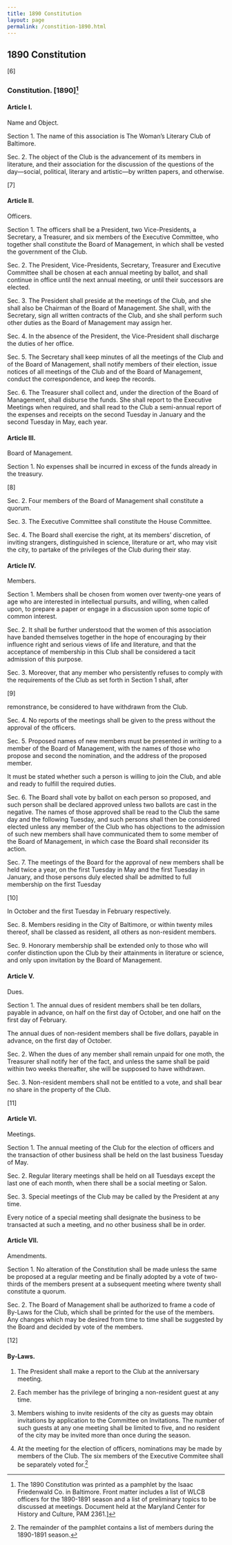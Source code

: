 ```yaml
---
title: 1890 Constitution
layout: page
permalink: /constition-1890.html
---
```


## 1890 Constitution

[6]

### Constitution. [1890][^MCHC]
[^MCHC]: The 1890 Constitution was printed as a pamphlet by the Isaac Friedenwald Co. in Baltimore. Front matter includes a list of WLCB officers for the 1890-1891 season and a list of preliminary topics to be discussed at meetings. Document held at the Maryland Center for History and Culture, PAM 2361.]

#### Article I.
Name and Object.

Section 1. The name of this association is The Woman’s Literary Club of Baltimore.

Sec. 2. The object of the Club is the advancement of its members in literature, and their association for the discussion of the questions of the day—social, political, literary and artistic—by written papers, and otherwise.

[7]

#### Article II.

Officers.

Section 1. The officers shall be a President, two Vice-Presidents, a Secretary, a Treasurer, and six members of the Executive Committee, who together shall constitute the Board of Management, in which shall be vested the government of the Club.

Sec. 2. The President, Vice-Presidents, Secretary, Treasurer and Executive Committee shall be chosen at each annual meeting by ballot, and shall continue in office until the next annual meeting, or until their successors are elected.

Sec. 3. The President shall preside at the meetings of the Club, and she shall also be Chairman of the Board of Management. She shall, with the Secretary, sign all written contracts of the Club, and she shall perform such other duties as the Board of Management may assign her.

Sec. 4. In the absence of the President, the Vice-President shall discharge the duties of her office.

Sec. 5. The Secretary shall keep minutes of all the meetings of the Club and of the Board of Management, shall notify members of their election, issue notices of all meetings of the Club and of the Board of Management, conduct the correspondence, and keep the records.

Sec. 6. The Treasurer shall collect and, under the direction of the Board of Management, shall disburse the funds. She shall report to the Executive Meetings when required, and shall read to the Club a semi-annual report of the expenses and receipts on the second Tuesday in January and the second Tuesday in May, each year.

#### Article III.

Board of Management.

Section 1. No expenses shall be incurred in excess of the funds already in the treasury.

[8]

Sec. 2. Four members of the Board of Management shall constitute a quorum.

Sec. 3. The Executive Committee shall constitute the House Committee.

Sec. 4. The Board shall exercise the right, at its members’ discretion, of inviting strangers, distinguished in science, literature or art, who may visit the city, to partake of the privileges of the Club during their stay.

#### Article IV.

Members.

Section 1. Members shall be chosen from women over twenty-one years of age who are interested in intellectual pursuits, and willing, when called upon, to prepare a paper or engage in a discussion upon some topic of common interest.

Sec. 2. It shall be further understood that the women of this association have banded themselves together in the hope of encouraging by their influence right and serious views of life and literature, and that the acceptance of membership in this Club shall be considered a tacit admission of this purpose.

Sec. 3. Moreover, that any member who persistently refuses to comply with the requirements of the Club as set forth in Section 1 shall, after

[9]
  
remonstrance, be considered to have withdrawn from the Club.

Sec. 4. No reports of the meetings shall be given to the press without the approval of the officers.

Sec. 5. Proposed names of new members must be presented _in writing_ to a member of the Board of Management, with the names of those who propose and second the nomination, and the address of the proposed member.

It must be stated whether such a person is willing to join the Club, and able and ready to fulfill the required duties.

Sec. 6. The Board shall vote by ballot on each person so proposed, and such person shall be declared approved unless two ballots are cast in the negative. The names of those approved shall be read to the Club the same day and the following Tuesday, and such persons shall then be considered elected unless any member of the Club who has objections to the admission of such new members shall have communicated them to some member of the Board of Management, in which case the Board shall reconsider its action.

Sec. 7. The meetings of the Board for the approval of new members shall be held twice a year, on the first Tuesday in May and the first Tuesday in January, and those persons duly elected shall be admitted to full membership on the first Tuesday

[10]

In October and the first Tuesday in February respectively.

Sec. 8. Members residing in the City of Baltimore, or within twenty miles thereof, shall be classed as resident, all others as non-resident members.

Sec. 9. Honorary membership shall be extended only to those who will confer distinction upon the Club by their attainments in literature or science, and only upon invitation by the Board of Management.

#### Article V.

Dues.

Section 1. The annual dues of resident members shall be ten dollars, payable in advance, on half on the first day of October, and one half on the first day of February.

The annual dues of non-resident members shall be five dollars, payable in advance, on the first day of October.

Sec. 2. When the dues of any member shall remain unpaid for one moth, the Treasurer shall notify her of the fact, and unless the same shall be paid within two weeks thereafter, she will be supposed to have withdrawn.

Sec. 3. Non-resident members shall not be entitled to a vote, and shall bear no share in the property of the Club.

[11]

#### Article VI.

Meetings.

Section 1. The annual meeting of the Club for the election of officers and the transaction of other business shall be held on the last business Tuesday of May.

Sec. 2. Regular literary meetings shall be held on all Tuesdays except the last one of each month, when there shall be a social meeting or Salon.

Sec. 3. Special meetings of the Club may be called by the President at any time.

Every notice of a special meeting shall designate the business to be transacted at such a meeting, and no other business shall be in order.

#### Article VII.

Amendments.

Section 1. No alteration of the Constitution shall be made unless the same be proposed at a regular meeting and be finally adopted by a vote of two-thirds of the members present at a subsequent meeting where twenty shall constitute a quorum.

Sec. 2. The Board of Management shall be authorized to frame a code of By-Laws for the Club, which shall be printed for the use of the members. Any changes which may be desired from time to time shall be suggested by the Board and decided by vote of the members.

[12]

#### By-Laws.

1. The President shall make a report to the Club at the anniversary meeting.

2. Each member has the privilege of bringing a non-resident guest at any time.

3. Members wishing to invite residents of the city as guests may obtain invitations by application to the Committee on Invitations. The number of such guests at any one meeting shall be limited to five, and no resident of the city may be invited more than once during the season.

4. At the meeting for the election of officers, nominations may be made by members of the Club. The six members of the Executive Commitee shall be separately voted for.[^13-16]
[^13-16]: The remainder of the pamphlet contains a list of members during the 1890-1891 season.